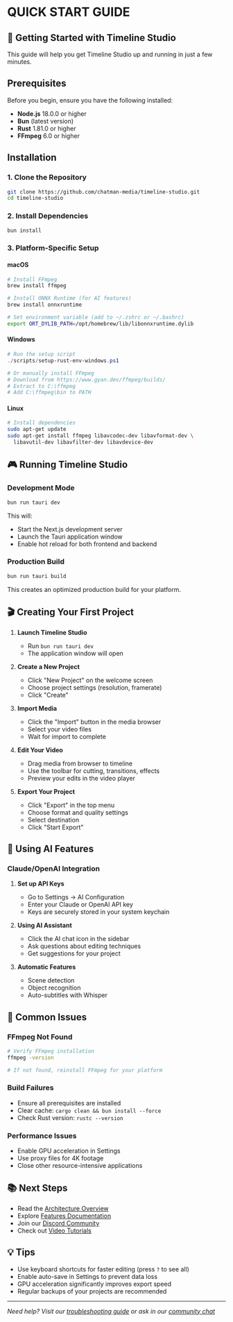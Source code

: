 # QUICK START GUIDE

## 🚀 Getting Started with Timeline Studio

This guide will help you get Timeline Studio up and running in just a few minutes.

## Prerequisites

Before you begin, ensure you have the following installed:

- **Node.js** 18.0.0 or higher
- **Bun** (latest version)
- **Rust** 1.81.0 or higher
- **FFmpeg** 6.0 or higher

## Installation

### 1. Clone the Repository

```bash
git clone https://github.com/chatman-media/timeline-studio.git
cd timeline-studio
```

### 2. Install Dependencies

```bash
bun install
```

### 3. Platform-Specific Setup

#### macOS
```bash
# Install FFmpeg
brew install ffmpeg

# Install ONNX Runtime (for AI features)
brew install onnxruntime

# Set environment variable (add to ~/.zshrc or ~/.bashrc)
export ORT_DYLIB_PATH=/opt/homebrew/lib/libonnxruntime.dylib
```

#### Windows
```powershell
# Run the setup script
./scripts/setup-rust-env-windows.ps1

# Or manually install FFmpeg
# Download from https://www.gyan.dev/ffmpeg/builds/
# Extract to C:\ffmpeg
# Add C:\ffmpeg\bin to PATH
```

#### Linux
```bash
# Install dependencies
sudo apt-get update
sudo apt-get install ffmpeg libavcodec-dev libavformat-dev \
  libavutil-dev libavfilter-dev libavdevice-dev
```

## 🎮 Running Timeline Studio

### Development Mode

```bash
bun run tauri dev
```

This will:
- Start the Next.js development server
- Launch the Tauri application window
- Enable hot reload for both frontend and backend

### Production Build

```bash
bun run tauri build
```

This creates an optimized production build for your platform.

## 🎬 Creating Your First Project

1. **Launch Timeline Studio**
   - Run `bun run tauri dev`
   - The application window will open

2. **Create a New Project**
   - Click "New Project" on the welcome screen
   - Choose project settings (resolution, framerate)
   - Click "Create"

3. **Import Media**
   - Click the "Import" button in the media browser
   - Select your video files
   - Wait for import to complete

4. **Edit Your Video**
   - Drag media from browser to timeline
   - Use the toolbar for cutting, transitions, effects
   - Preview your edits in the video player

5. **Export Your Project**
   - Click "Export" in the top menu
   - Choose format and quality settings
   - Select destination
   - Click "Start Export"

## 🤖 Using AI Features

### Claude/OpenAI Integration

1. **Set up API Keys**
   - Go to Settings → AI Configuration
   - Enter your Claude or OpenAI API key
   - Keys are securely stored in your system keychain

2. **Using AI Assistant**
   - Click the AI chat icon in the sidebar
   - Ask questions about editing techniques
   - Get suggestions for your project

3. **Automatic Features**
   - Scene detection
   - Object recognition
   - Auto-subtitles with Whisper

## 🔧 Common Issues

### FFmpeg Not Found
```bash
# Verify FFmpeg installation
ffmpeg -version

# If not found, reinstall FFmpeg for your platform
```

### Build Failures
- Ensure all prerequisites are installed
- Clear cache: `cargo clean && bun install --force`
- Check Rust version: `rustc --version`

### Performance Issues
- Enable GPU acceleration in Settings
- Use proxy files for 4K footage
- Close other resource-intensive applications

## 📚 Next Steps

- Read the [Architecture Overview](ARCHITECTURE_OVERVIEW.md)
- Explore [Features Documentation](../02_REQUIREMENTS/FUNCTIONAL_requirements.md)
- Join our [Discord Community](https://discord.gg/gwJUYxck)
- Check out [Video Tutorials](https://www.youtube.com/@chatman-media)

## 💡 Tips

- Use keyboard shortcuts for faster editing (press `?` to see all)
- Enable auto-save in Settings to prevent data loss
- GPU acceleration significantly improves export speed
- Regular backups of your projects are recommended

---

*Need help? Visit our [troubleshooting guide](../05_DEVELOPMENT/TROUBLESHOOTING.md) or ask in our [community chat](https://t.me/timelinestudio)*